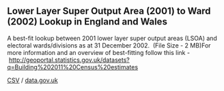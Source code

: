 ## Lower Layer Super Output Area (2001) to Ward (2002) Lookup in England and Wales

A best-fit lookup between 2001 lower layer super output areas (LSOA) and electoral wards/divisions as at 31 December 2002.  (File Size - 2 MB)For more information and an overview of best-fitting follow this link - http://geoportal.statistics.gov.uk/datasets?q=Building%202011%20Census%20estimates

[CSV](csv/107.csv) / [data.gov.uk](https://data.gov.uk/dataset/a634d998-0a0d-4f78-9753-d761ac09933f/lower-layer-super-output-area-2001-to-ward-2002-lookup-in-england-and-wales)

